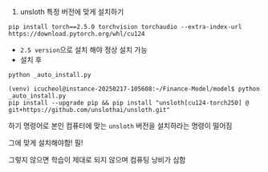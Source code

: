 1. unsloth 특정 버전에 맞게 설치하기 

```angular2html
pip install torch==2.5.0 torchvision torchaudio --extra-index-url https://download.pytorch.org/whl/cu124
```

- `2.5 version`으로 설치 해야 정상 설치 가능 
- 설치 후 

```angular2html
python _auto_install.py
```

```angular2html
(venv) icucheol@instance-20250217-105608:~/Finance-Model/model$ python _auto_install.py 
pip install --upgrade pip && pip install "unsloth[cu124-torch250] @ git+https://github.com/unslothai/unsloth.git"
```

하기 명령어로 본인 컴퓨터에 맞는 `unsloth` 버전을 설치하라는 명령이 떨어짐 

그에 맞게 설치해야함! 필! 

그렇지 않으면 학습이 제대로 되지 않으며 컴퓨팅 낭비가 심함 